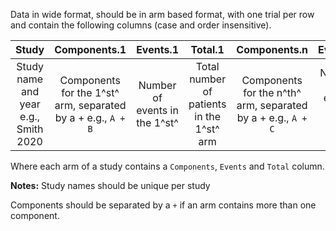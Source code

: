 Data in wide format, should be in arm based format, with one trial per row and contain the following columns (case and order insensitive).

|                Study                 |                         Components.1                         |           Events.1            |                  Total.1                  |                         Components.n                         |             Events.n              |                  Total.n                  |
|:------------------------------------:|:------------------------------------------------------------:|:-----------------------------:|:-----------------------------------------:|:------------------------------------------------------------:|:---------------------------------:|:-----------------------------------------:|
| Study name and year e.g., Smith 2020 | Components for the 1^st^ arm, separated by a + e.g., `A + B` | Number of events in the 1^st^ | Total number of patients in the 1^st^ arm | Components for the n^th^ arm, separated by a + e.g., `A + C` | Number of events in the n^th^ arm | Total number of patients in the n^th^ arm |

Where each arm of a study contains a `Components`, `Events` and `Total` column.

**Notes:** Study names should be unique per study

Components should be separated by a `+` if an arm contains more than one component.

